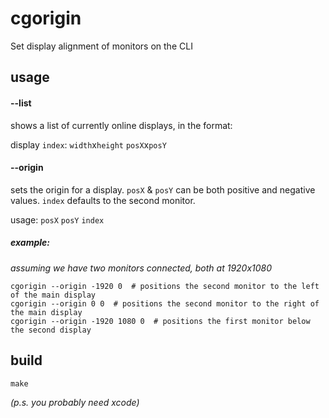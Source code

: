 # cgorigin

Set display alignment of monitors on the CLI

## usage

#### --list
shows a list of currently online displays, in the format:

display `index`: `width`x`height` `posX`x`posY`

#### --origin
sets the origin for a display. `posX` & `posY` can be both positive and negative values. `index` defaults to the second monitor.

usage: `posX` `posY` `index`

##### example:

*assuming we have two monitors connected, both at 1920x1080*
```
cgorigin --origin -1920 0  # positions the second monitor to the left of the main display
cgorigin --origin 0 0  # positions the second monitor to the right of the main display
cgorigin --origin -1920 1080 0  # positions the first monitor below the second display
```

## build

```
make
```

*(p.s. you probably need xcode)*

